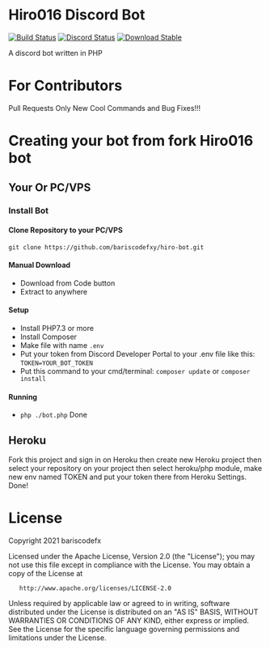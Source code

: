 # Hiro016 Discord Bot
[![Build Status](https://github.com/bariscodefxy/hiro-bot/actions/workflows/php.yml/badge.svg?branch=master)](https://github.com/bariscodefxy/hiro-bot/actions/workflows/php.yml) [![Discord Status](https://img.shields.io/discord/812096967714930710)](https://discord.gg/HBtf7buzv9)
[![Download Stable](https://img.shields.io/badge/download-stable-success)](https://github.com/bariscodefxy/hiro-bot/releases/latest)

A discord bot written in PHP

# For Contributors
Pull Requests Only New Cool Commands and Bug Fixes!!!

# Creating your bot from fork Hiro016 bot
## Your Or PC/VPS
### Install Bot
#### Clone Repository to your PC/VPS
```
git clone https://github.com/bariscodefxy/hiro-bot.git
```
#### Manual Download
- Download from Code button
- Extract to anywhere
#### Setup
- Install PHP7.3 or more
- Install Composer
- Make file with name `.env`
- Put your token from Discord Developer Portal 
to your .env file like this: `TOKEN=YOUR_BOT_TOKEN`
- Put this command to your cmd/terminal: `composer update` or `composer install`
#### Running
- `php ./bot.php`
Done

## Heroku
Fork this project and sign in on Heroku then create new
Heroku project then select your repository on your project
then select heroku/php module, make new env named TOKEN and
put your token there from Heroku Settings.
Done!

# License
Copyright 2021 bariscodefx

Licensed under the Apache License, Version 2.0 (the "License");
you may not use this file except in compliance with the License.
You may obtain a copy of the License at

       http://www.apache.org/licenses/LICENSE-2.0

Unless required by applicable law or agreed to in writing, software
distributed under the License is distributed on an "AS IS" BASIS,
WITHOUT WARRANTIES OR CONDITIONS OF ANY KIND, either express or implied.
See the License for the specific language governing permissions and
limitations under the License.
